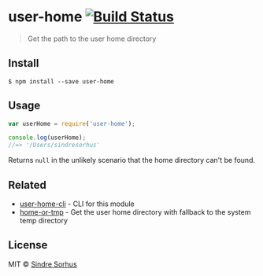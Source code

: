 # user-home [![Build Status](https://travis-ci.org/sindresorhus/user-home.svg?branch=master)](https://travis-ci.org/sindresorhus/user-home)

> Get the path to the user home directory















































<extoc></extoc>

## Install

```
$ npm install --save user-home
```


## Usage

```js
var userHome = require('user-home');

console.log(userHome);
//=> '/Users/sindresorhus'
```

Returns `null` in the unlikely scenario that the home directory can't be found.


## Related

- [user-home-cli](https://github.com/sindresorhus/user-home-cli) - CLI for this module
- [home-or-tmp](https://github.com/sindresorhus/home-or-tmp) - Get the user home directory with fallback to the system temp directory


## License

MIT © [Sindre Sorhus](http://sindresorhus.com)
